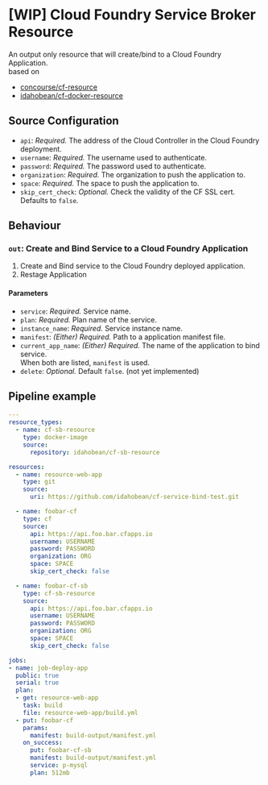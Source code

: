 # [WIP] Cloud Foundry Service Broker Resource

An output only resource that will create/bind to a
Cloud Foundry Application.  
based on  
* [concourse/cf-resource](https://github.com/concourse/cf-resource)  
* [idahobean/cf-docker-resource](https://github.com/idahobean/cf-docker-resource)

## Source Configuration

* `api`: *Required.* The address of the Cloud Controller in the Cloud Foundry
  deployment.
* `username`: *Required.* The username used to authenticate.
* `password`: *Required.* The password used to authenticate.
* `organization`: *Required.* The organization to push the application to.
* `space`: *Required.* The space to push the application to.
* `skip_cert_check`: *Optional.* Check the validity of the CF SSL cert.
  Defaults to `false`.

## Behaviour

### `out`: Create and Bind Service to a Cloud Foundry Application

1. Create and Bind service to the Cloud Foundry deployed application.
2. Restage Application

#### Parameters

* `service`: *Required.* Service name.
* `plan`: *Required.* Plan name of the service. 
* `instance_name`: *Required.* Service instance name.
* `manifest`: *(Either) Required.* Path to a application manifest file.
* `current_app_name`: *(Either) Required.* The name of the application to bind service.  
When both are listed, `manifest` is used.
* `delete`: *Optional.* Default `false`. (not yet implemented)

## Pipeline example

```yaml
---
resource_types:
  - name: cf-sb-resource
    type: docker-image
    source:
      repository: idahobean/cf-sb-resource

resources:
  - name: resource-web-app
    type: git
    source:
      uri: https://github.com/idahobean/cf-service-bind-test.git

  - name: foobar-cf
    type: cf
    source:
      api: https://api.foo.bar.cfapps.io
      username: USERNAME
      password: PASSWORD
      organization: ORG
      space: SPACE
      skip_cert_check: false

  - name: foobar-cf-sb
    type: cf-sb-resource
    source:
      api: https://api.foo.bar.cfapps.io
      username: USERNAME
      password: PASSWORD
      organization: ORG
      space: SPACE
      skip_cert_check: false

jobs:
- name: job-deploy-app
  public: true
  serial: true
  plan:
  - get: resource-web-app
    task: build
    file: resource-web-app/build.yml
  - put: foobar-cf
    params:
      manifest: build-output/manifest.yml
    on_success:
      put: foobar-cf-sb
      manifest: build-output/manifest.yml
      service: p-mysql
      plan: 512mb  

```
